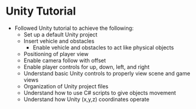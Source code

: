 # Unity Tutorial
- Followed Unity tutorial to achieve the following:
  - Set up a default Unity project
  - Insert vehicle and obstacles
    - Enable vehicle and obstacles to act like physical objects
  - Positioning of player view
  - Enable camera follow with offset
  - Enable player controls for up, down, left, and right
  - Understand basic Unity controls to properly view scene and game views
  - Organization of Unity project files
  - Understand how to use C# scripts to give objects movement
  - Understand how Unity (x,y,z) coordinates operate
  
